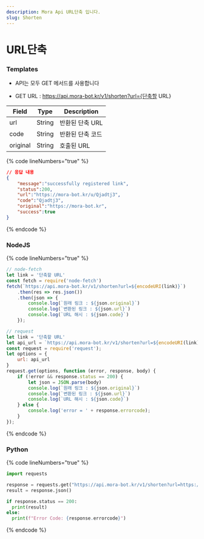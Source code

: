 ```yaml
---
description: Mora Api URL단축 입니다.
slug: Shorten
---
```


# URL단축

### Templates

* API는 모두 GET 메서드를 사용합니다

* GET URL : https://api.mora-bot.kr/v1/shorten?url={단축할 URL}

| Field | Type | Description |
| ------ | ------ | ------ |
| url | String | 반환된 단축 URL |
| code | String | 반환된 단축 코드 |
| original | String | 호출된 URL |

{% code lineNumbers="true" %}
```json
// 응답 내용
{
    "message":"successfully registered link",
    "status":200,
    "url":"https://mora-bot.kr/u/Qjadtj3",
    "code":"Qjadtj3",
    "original":"https://mora-bot.kr",
    "success":true
}
```
{% endcode %}

### NodeJS

{% code lineNumbers="true" %}
```javascript
// node-fetch
let link = '단축할 URL'
const fetch = require('node-fetch')
fetch(`https://api.mora-bot.kr/v1/shorten?url=${encodeURI(link)}`)
    .then(res => res.json())
    .then(json => {
        console.log(`원래 링크 : ${json.original}`)
        console.log(`변환된 링크 : ${json.url}`)
        console.log(`URL 해시 : ${json.code}`)
    });

// request
let link = '단축할 URL'
let api_url = `https://api.mora-bot.kr/v1/shorten?url=${encodeURI(link)}`
const request = require('request');
let options = {
    url: api_url
}
request.get(options, function (error, response, body) {
    if (!error && response.status == 200) {
        let json = JSON.parse(body)
        console.log(`원래 링크 : ${json.original}`)
        console.log(`변환된 링크 : ${json.url}`)
        console.log(`URL 해시 : ${json.code}`)
    } else {
        console.log('error = ' + response.errorcode);
    }
});
```
{% endcode %}

### Python

{% code lineNumbers="true" %}
```python
import requests

response = requests.get("https://api.mora-bot.kr/v1/shorten?url=https://mora-bot.kr")
result = response.json()

if response.status == 200:
  print(result)
else:
  print(f"Error Code: {response.errorcode}")
```
{% endcode %}
